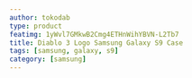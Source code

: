 ```yaml
---
author: tokodab
type: product
featimg: 1yWvl7GMkwB2Cmg4ETHnWihYBVN-L2Tb7
title: Diablo 3 Logo Samsung Galaxy S9 Case
tags: [samsung, galaxy, s9]
category: [samsung]
---
```

